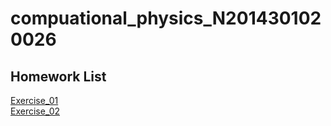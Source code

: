 # compuational_physics_N2014301020026
Homework List
----
[Exercise_01](https://github.com/CornChen/computational_physics_N2014301020026.git)<br>
[Exercise_02](https://github.com/CornChen/computational_physics_N2014301020026/blob/master/chenyukun.py)
